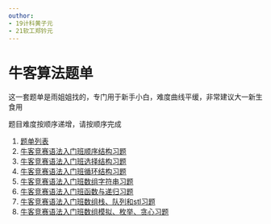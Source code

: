 ```yaml
---
outhor: 
- 19计科黄子元
- 21软工郑钤元
---
```

# 牛客算法题单

这一套题单是雨姐姐找的，专门用于新手小白，难度曲线平缓，非常建议大一新生食用

题目难度按顺序递增，请按顺序完成

1. [题单列表](https://ac.nowcoder.com/acm-heavy/acm/contest/search-detail?searchName=语法入门&topCategoryFilter=13)
2. [牛客竞赛语法入门班顺序结构习题](https://ac.nowcoder.com/acm/contest/18839)
3. [牛客竞赛语法入门班选择结构习题](https://ac.nowcoder.com/acm/contest/19304)
4. [牛客竞赛语法入门班循环结构习题](https://ac.nowcoder.com/acm/contest/19305)
5. [牛客竞赛语法入门班数组字符串习题](https://ac.nowcoder.com/acm/contest/19306)
6. [牛客竞赛语法入门班函数与递归习题](https://ac.nowcoder.com/acm/contest/19859)
7. [牛客竞赛语法入门班数组栈、队列和stl习题](https://ac.nowcoder.com/acm/contest/19850)
8. [牛客竞赛语法入门班数组模拟、枚举、贪心习题](https://ac.nowcoder.com/acm/contest/19851)

